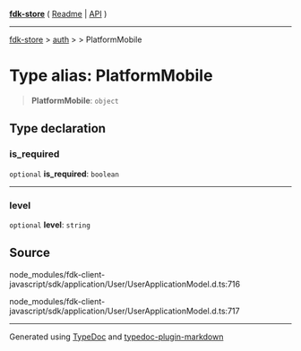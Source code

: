 [**fdk-store**](../../../README.md) ( [Readme](../../../README.md) \| [API](../../../API.md) )

---

[fdk-store](../../../API.md) > [auth](../../README.md) > [<internal>](../README.md) > PlatformMobile

# Type alias: PlatformMobile

> **PlatformMobile**: `object`

## Type declaration

### is_required

`optional` **is_required**: `boolean`

---

### level

`optional` **level**: `string`

## Source

node_modules/fdk-client-javascript/sdk/application/User/UserApplicationModel.d.ts:716

node_modules/fdk-client-javascript/sdk/application/User/UserApplicationModel.d.ts:717

---

Generated using [TypeDoc](https://typedoc.org/) and [typedoc-plugin-markdown](https://www.npmjs.com/package/typedoc-plugin-markdown)
